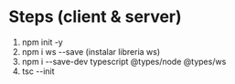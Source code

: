 # Steps (client & server)

1. npm init -y 
2. npm i ws --save (instalar libreria ws)
3. npm i --save-dev typescript @types/node @types/ws 
4. tsc --init 
